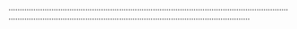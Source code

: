 .......................................................................................................................................................................................................................................
